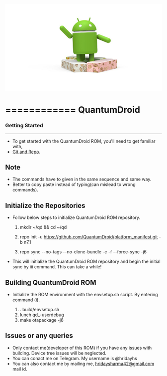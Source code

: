 <img src="https://raw.githubusercontent.com/QuantumDroid/platform_manifest/n7.1/android.jpg">

============
QuantumDroid
============

### Getting Started ###
-----------------------

- To get started with the QuantumDroid ROM, you'll need to get familiar with,
- [Git and Repo](http://source.android.com/source/version-control.html).

Note
----
- The commands have to given in the same sequence and same way. 
- Better to copy paste instead of typing(can mislead to wrong commands).

Initialize the Repositories
---------------------------

- Follow below steps to initialize QuantumDroid ROM repository.

    1. mkdir ~/qd && cd ~/qd

    2. repo init -u https://github.com/QuantumDroid/platform_manifest.git -b n7.1

    3. repo sync --no-tags --no-clone-bundle -c -f --force-sync -j6

- This will initialize the QuantumDroid ROM repository and begin the initial sync by iii command. This can take a while!

Building QuantumDroid ROM
-------------------------

- Initialize the ROM environment with the envsetup.sh script. By entering command (i).

    1. . build/envsetup.sh
    2. lunch qd_<device>-userdebug
    3. make otapackage -j6
    
Issues or any queries
---------------------

- Only contact me(developer of this ROM) if you have any issues with building. Device tree issues will be neglected.
- You can conact me on Telegram. My username is @hridayhs
- You can also contact me by mailing me, hridaysharma42@gmail.com mail id.
